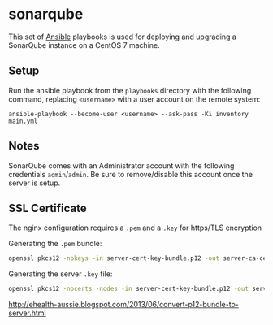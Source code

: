 # sonarqube
This set of [Ansible](https://www.ansible.com/) playbooks is used for deploying and upgrading a SonarQube instance on a CentOS 7 machine.

## Setup
Run the ansible playbook from the ```playbooks``` directory with the following command, replacing ```<username>``` with a user account on the remote system:
```
ansible-playbook --become-user <username> --ask-pass -Ki inventory main.yml
```

## Notes
SonarQube comes with an Administrator account with the following credentials ```admin```/```admin```. Be sure to remove/disable this account once the server is setup.


## SSL Certificate
The nginx configuration requires a `.pem` and a `.key` for https/TLS encryption

Generating the `.pem` bundle:
```bash
openssl pkcs12 -nokeys -in server-cert-key-bundle.p12 -out server-ca-cert-bundle.pem
```

Generating the server `.key` file:
```bash
openssl pkcs12 -nocerts -nodes -in server-cert-key-bundle.p12 -out server.key
```

http://ehealth-aussie.blogspot.com/2013/06/convert-p12-bundle-to-server.html